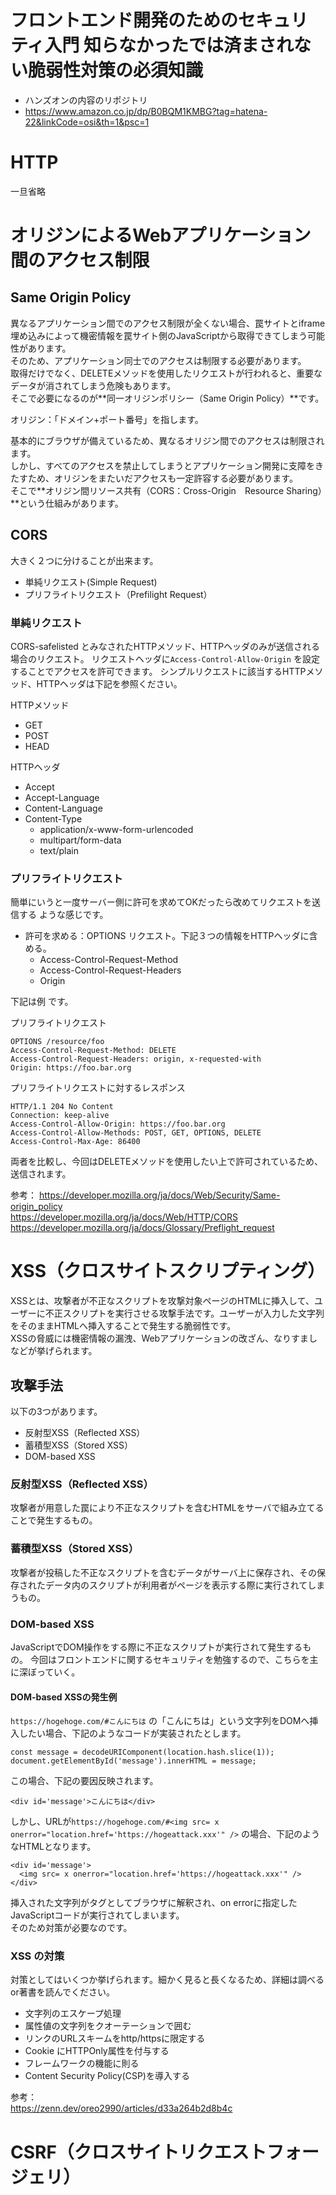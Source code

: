 # フロントエンド開発のためのセキュリティ入門 知らなかったでは済まされない脆弱性対策の必須知識

- ハンズオンの内容のリポジトリ
- https://www.amazon.co.jp/dp/B0BQM1KMBG?tag=hatena-22&linkCode=osi&th=1&psc=1

# HTTP

一旦省略

# オリジンによるWebアプリケーション間のアクセス制限

## Same Origin Policy

異なるアプリケーション間でのアクセス制限が全くない場合、罠サイトとiframe埋め込みによって機密情報を罠サイト側のJavaScriptから取得できてしまう可能性があります。  
そのため、アプリケーション同士でのアクセスは制限する必要があります。  
取得だけでなく、DELETEメソッドを使用したリクエストが行われると、重要なデータが消されてしまう危険もあります。  
そこで必要になるのが**同一オリジンポリシー（Same Origin Policy）**です。

オリジン：「ドメイン+ポート番号」を指します。  

基本的にブラウザが備えているため、異なるオリジン間でのアクセスは制限されます。  
しかし、すべてのアクセスを禁止してしまうとアプリケーション開発に支障をきたすため、オリジンをまたいだアクセスも一定許容する必要があります。  
そこで**オリジン間リソース共有（CORS：Cross-Origin　Resource Sharing）**という仕組みがあります。

## CORS

大きく２つに分けることが出来ます。

- 単純リクエスト(Simple Request)
- プリフライトリクエスト（Prefilight Request）

### 単純リクエスト

CORS-safelisted とみなされたHTTPメソッド、HTTPヘッダのみが送信される場合のリクエスト。
リクエストヘッダに`Access-Control-Allow-Origin` を設定することでアクセスを許可できます。
シンプルリクエストに該当するHTTPメソッド、HTTPヘッダは下記を参照ください。

HTTPメソッド
- GET
- POST
- HEAD


HTTPヘッダ
- Accept
- Accept-Language
- Content-Language
- Content-Type
  - application/x-www-form-urlencoded
  - multipart/form-data
  - text/plain


### プリフライトリクエスト

簡単にいうと一度サーバー側に許可を求めてOKだったら改めてリクエストを送信する ような感じです。

- 許可を求める：OPTIONS リクエスト。下記３つの情報をHTTPヘッダに含める。
   - Access-Control-Request-Method
   - Access-Control-Request-Headers
   - Origin

下記は例 です。

プリフライトリクエスト
```
OPTIONS /resource/foo
Access-Control-Request-Method: DELETE
Access-Control-Request-Headers: origin, x-requested-with
Origin: https://foo.bar.org
```

プリフライトリクエストに対するレスポンス
```
HTTP/1.1 204 No Content
Connection: keep-alive
Access-Control-Allow-Origin: https://foo.bar.org
Access-Control-Allow-Methods: POST, GET, OPTIONS, DELETE
Access-Control-Max-Age: 86400
```

  
両者を比較し、今回はDELETEメソッドを使用したい上で許可されているため、送信されます。


参考：
https://developer.mozilla.org/ja/docs/Web/Security/Same-origin_policy  
https://developer.mozilla.org/ja/docs/Web/HTTP/CORS  
https://developer.mozilla.org/ja/docs/Glossary/Preflight_request  



# XSS（クロスサイトスクリプティング）

XSSとは、攻撃者が不正なスクリプトを攻撃対象ページのHTMLに挿入して、ユーザーに不正スクリプトを実行させる攻撃手法です。ユーザーが入力した文字列をそのままHTMLへ挿入することで発生する脆弱性です。  
XSSの脅威には機密情報の漏洩、Webアプリケーションの改ざん、なりすましなどが挙げられます。

## 攻撃手法

以下の3つがあります。

- 反射型XSS（Reflected XSS）
- 蓄積型XSS（Stored XSS）
- DOM-based XSS

### 反射型XSS（Reflected XSS）

攻撃者が用意した罠により不正なスクリプトを含むHTMLをサーバで組み立てることで発生するもの。

### 蓄積型XSS（Stored XSS）

攻撃者が投稿した不正なスクリプトを含むデータがサーバ上に保存され、その保存されたデータ内のスクリプトが利用者がページを表示する際に実行されてしまうもの。

### DOM-based XSS

JavaScriptでDOM操作をする際に不正なスクリプトが実行されて発生するもの。
今回はフロントエンドに関するセキュリティを勉強するので、こちらを主に深ぼっていく。


#### DOM-based XSSの発生例

`https://hogehoge.com/#こんにちは` の「こんにちは」という文字列をDOMへ挿入したい場合、下記のようなコードが実装されたとします。

```
const message = decodeURIComponent(location.hash.slice(1));
document.getElementById('message').innerHTML = message;
```

この場合、下記の要因反映されます。
```
<div id='message'>こんにちは</div>
```

しかし、URLが`https://hogehoge.com/#<img src= x onerror="location.href='https://hogeattack.xxx'" />` の場合、下記のようなHTMLとなります。
```
<div id='message'>
  <img src= x onerror="location.href='https://hogeattack.xxx'" />
</div>
``` 
挿入された文字列が<img>タグとしてブラウザに解釈され、on errorに指定したJavaScriptコードが実行されてしまいます。  
そのため対策が必要なのです。


### XSS の対策

対策としてはいくつか挙げられます。細かく見ると長くなるため、詳細は調べるor著書を読んでください。

- 文字列のエスケープ処理
- 属性値の文字列をクオーテーションで囲む
- リンクのURLスキームをhttp/httpsに限定する
- Cookie にHTTPOnly属性を付与する
- フレームワークの機能に則る
- Content Security Policy(CSP)を導入する



参考：  
https://zenn.dev/oreo2990/articles/d33a264b2d8b4c



# CSRF（クロスサイトリクエストフォージェリ）